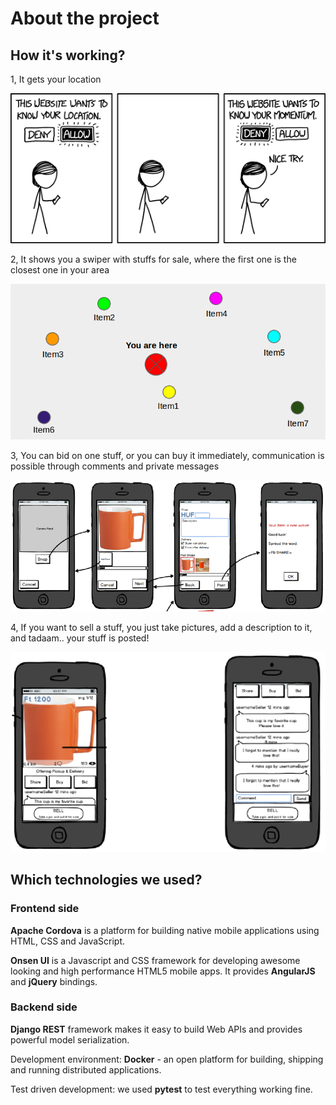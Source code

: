 # About the project
## How it's working?
1, It gets your location

![location](swipe_img/1.png)

2, It shows you a swiper with stuffs for sale, where the first one is the closest one in your area

![items](swipe_img/2.png)


3, You can bid on one stuff, or you can buy it immediately, communication is possible through comments and private messages

![bidbuy](swipe_img/3.png)

4, If you want to sell a stuff, you just take pictures, add a description to it, and tadaam.. your stuff is posted!

![takepic](swipe_img/4.png)

## Which technologies we used?

### Frontend side

**Apache Cordova** is a platform for building native mobile applications using HTML, CSS and JavaScript.

**Onsen UI** is a Javascript and CSS framework for developing awesome looking and high performance HTML5 mobile apps. It provides **AngularJS** and **jQuery** bindings.

### Backend side

**Django REST** framework makes it easy to build Web APIs and provides powerful model serialization.

Development environment: **Docker** - an open platform for building, shipping and running distributed applications.

Test driven development: we used **pytest** to test everything working fine.